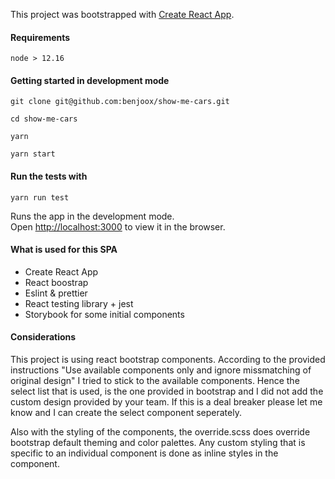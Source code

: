 This project was bootstrapped with [Create React App](https://github.com/facebook/create-react-app).

#### Requirements

`node > 12.16`

#### Getting started in development mode
`git clone git@github.com:benjoox/show-me-cars.git`

`cd show-me-cars`

`yarn`

`yarn start`

#### Run the tests with 
`yarn run test`

Runs the app in the development mode.<br />
Open [http://localhost:3000](http://localhost:3000) to view it in the browser.

#### What is used for this SPA
* Create React App
* React boostrap
* Eslint & prettier
* React testing library + jest
* Storybook for some initial components

#### Considerations
This project is using react bootstrap components. According to the provided instructions "Use available components only and ignore missmatching of original design" I tried to stick to the available components. Hence the select list that is used, is the one provided in bootstrap and I did not add the custom design provided by your team. If this is a deal breaker please let me know and I can create the select component seperately. 

Also with the styling of the components, the override.scss does override bootstrap default theming and color palettes. Any custom styling that is specific to an individual component is done as inline styles in the component.


